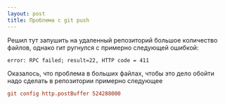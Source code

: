 ```yaml
---
layout: post
title: Проблема с git push
---
```


Решил тут запушить на удаленный репозиторий большое количество файлов, однако гит ругнулся с примерно следующей ошибкой:

```
error: RPC failed; result=22, HTTP code = 411
```

Оказалось, что проблема в больших файлах, чтобы это дело обойти надо сделать в репозитории примерно следующее

``` conf
git config http.postBuffer 524288000
```
